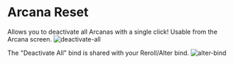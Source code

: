 # Arcana Reset

Allows you to deactivate all Arcanas with a single click! Usable from the Arcana screen.
![deactivate-all](https://github.com/The-Black-Lodge/JowdayArcanaReset/assets/7319207/2e4161b2-954a-4c3b-85bd-3311aa837e50)

The "Deactivate All" bind is shared with your Reroll/Alter bind.
![alter-bind](https://github.com/The-Black-Lodge/JowdayArcanaReset/assets/7319207/e98840fb-3a26-44d3-a4be-da23bb8115c4)
